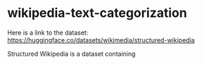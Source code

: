 # wikipedia-text-categorization

Here is a link to the dataset:
https://huggingface.co/datasets/wikimedia/structured-wikipedia

Structured Wikipedia is a dataset containing 
